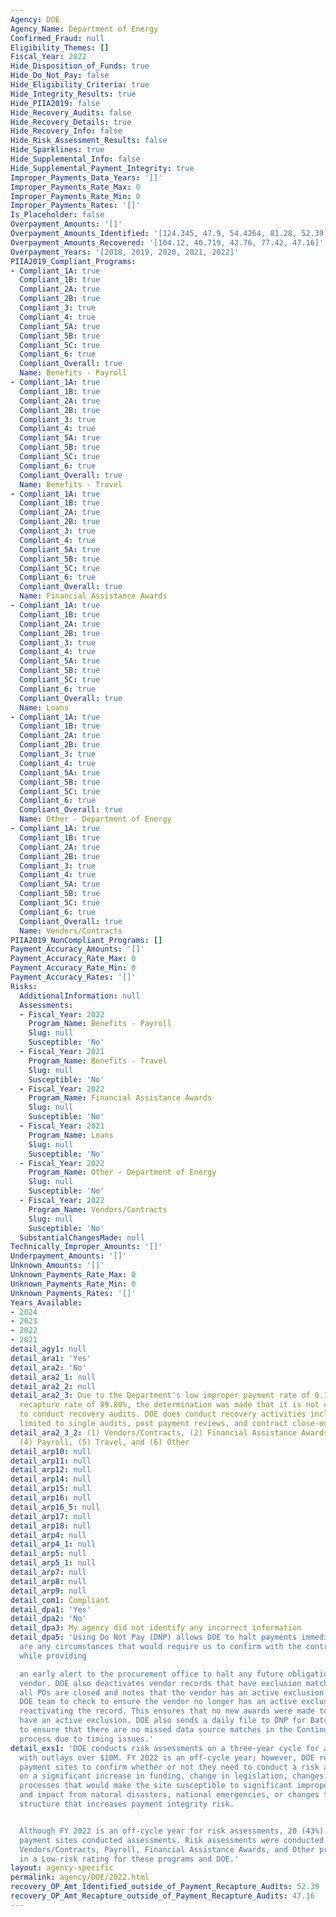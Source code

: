 ```yaml
---
Agency: DOE
Agency_Name: Department of Energy
Confirmed_Fraud: null
Eligibility_Themes: []
Fiscal_Year: 2022
Hide_Disposition_of_Funds: true
Hide_Do_Not_Pay: false
Hide_Eligibility_Criteria: true
Hide_Integrity_Results: true
Hide_PIIA2019: false
Hide_Recovery_Audits: false
Hide_Recovery_Details: true
Hide_Recovery_Info: false
Hide_Risk_Assessment_Results: false
Hide_Sparklines: true
Hide_Supplemental_Info: false
Hide_Supplemental_Payment_Integrity: true
Improper_Payments_Data_Years: '[]'
Improper_Payments_Rate_Max: 0
Improper_Payments_Rate_Min: 0
Improper_Payments_Rates: '[]'
Is_Placeholder: false
Overpayment_Amounts: '[]'
Overpayment_Amounts_Identified: '[124.345, 47.9, 54.4264, 81.28, 52.39]'
Overpayment_Amounts_Recovered: '[104.12, 40.719, 42.76, 77.42, 47.16]'
Overpayment_Years: '[2018, 2019, 2020, 2021, 2022]'
PIIA2019_Compliant_Programs:
- Compliant_1A: true
  Compliant_1B: true
  Compliant_2A: true
  Compliant_2B: true
  Compliant_3: true
  Compliant_4: true
  Compliant_5A: true
  Compliant_5B: true
  Compliant_5C: true
  Compliant_6: true
  Compliant_Overall: true
  Name: Benefits - Payroll
- Compliant_1A: true
  Compliant_1B: true
  Compliant_2A: true
  Compliant_2B: true
  Compliant_3: true
  Compliant_4: true
  Compliant_5A: true
  Compliant_5B: true
  Compliant_5C: true
  Compliant_6: true
  Compliant_Overall: true
  Name: Benefits - Travel
- Compliant_1A: true
  Compliant_1B: true
  Compliant_2A: true
  Compliant_2B: true
  Compliant_3: true
  Compliant_4: true
  Compliant_5A: true
  Compliant_5B: true
  Compliant_5C: true
  Compliant_6: true
  Compliant_Overall: true
  Name: Financial Assistance Awards
- Compliant_1A: true
  Compliant_1B: true
  Compliant_2A: true
  Compliant_2B: true
  Compliant_3: true
  Compliant_4: true
  Compliant_5A: true
  Compliant_5B: true
  Compliant_5C: true
  Compliant_6: true
  Compliant_Overall: true
  Name: Loans
- Compliant_1A: true
  Compliant_1B: true
  Compliant_2A: true
  Compliant_2B: true
  Compliant_3: true
  Compliant_4: true
  Compliant_5A: true
  Compliant_5B: true
  Compliant_5C: true
  Compliant_6: true
  Compliant_Overall: true
  Name: Other - Department of Energy
- Compliant_1A: true
  Compliant_1B: true
  Compliant_2A: true
  Compliant_2B: true
  Compliant_3: true
  Compliant_4: true
  Compliant_5A: true
  Compliant_5B: true
  Compliant_5C: true
  Compliant_6: true
  Compliant_Overall: true
  Name: Vendors/Contracts
PIIA2019_NonCompliant_Programs: []
Payment_Accuracy_Amounts: '[]'
Payment_Accuracy_Rate_Max: 0
Payment_Accuracy_Rate_Min: 0
Payment_Accuracy_Rates: '[]'
Risks:
  AdditionalInformation: null
  Assessments:
  - Fiscal_Year: 2022
    Program_Name: Benefits - Payroll
    Slug: null
    Susceptible: 'No'
  - Fiscal_Year: 2021
    Program_Name: Benefits - Travel
    Slug: null
    Susceptible: 'No'
  - Fiscal_Year: 2022
    Program_Name: Financial Assistance Awards
    Slug: null
    Susceptible: 'No'
  - Fiscal_Year: 2021
    Program_Name: Loans
    Slug: null
    Susceptible: 'No'
  - Fiscal_Year: 2022
    Program_Name: Other - Department of Energy
    Slug: null
    Susceptible: 'No'
  - Fiscal_Year: 2022
    Program_Name: Vendors/Contracts
    Slug: null
    Susceptible: 'No'
  SubstantialChangesMade: null
Technically_Improper_Amounts: '[]'
Underpayment_Amounts: '[]'
Unknown_Amounts: '[]'
Unknown_Payments_Rate_Max: 0
Unknown_Payments_Rate_Min: 0
Unknown_Payments_Rates: '[]'
Years_Available:
- 2024
- 2023
- 2022
- 2021
detail_agy1: null
detail_ara1: 'Yes'
detail_ara2: 'No'
detail_ara2_1: null
detail_ara2_2: null
detail_ara2_3: Due to the Department's low improper payment rate of 0.16% and high
  recapture rate of 89.80%, the determination was made that it is not cost-effective
  to conduct recovery audits. DOE does conduct recovery activities including but not
  limited to single audits, post payment reviews, and contract close-out reviews.
detail_ara2_3_2: (1) Vendors/Contracts, (2) Financial Assistance Awards, (3) Loans,
  (4) Payroll, (5) Travel, and (6) Other
detail_arp10: null
detail_arp11: null
detail_arp12: null
detail_arp14: null
detail_arp15: null
detail_arp16: null
detail_arp16_5: null
detail_arp17: null
detail_arp18: null
detail_arp4: null
detail_arp4_1: null
detail_arp5: null
detail_arp5_1: null
detail_arp7: null
detail_arp8: null
detail_arp9: null
detail_com1: Compliant
detail_dpa1: 'Yes'
detail_dpa2: 'No'
detail_dpa3: My agency did not identify any incorrect information
detail_dpa5: 'Using Do Not Pay (DNP) allows DOE to halt payments immediately if there
  are any circumstances that would require us to confirm with the contracting officer,
  while providing

  an early alert to the procurement office to halt any future obligations to that
  vendor. DOE also deactivates vendor records that have exclusion matches for which
  all POs are closed and notes that the vendor has an active exclusion alerts the
  DOE team to check to ensure the vendor no longer has an active exclusion before
  reactivating the record. This ensures that no new awards were made to vendors that
  have an active exclusion. DOE also sends a daily file to DNP for Batch Matching
  to ensure that there are no missed data source matches in the Continuous Monitoring
  process due to timing issues.'
detail_exs1: 'DOE conducts risk assessments on a three-year cycle for all programs
  with outlays over $10M. FY 2022 is an off-cycle year; however, DOE requires its
  payment sites to confirm whether or not they need to conduct a risk assessment based
  on a significant increase in funding, change in legislation, changes to payment
  processes that would make the site susceptible to significant improper payments,
  and impact from natural disasters, national emergencies, or changes to the organizational
  structure that increases payment integrity risk.


  Although FY 2022 is an off-cycle year for risk assessments, 20 (43%) of DOE’s 46
  payment sites conducted assessments. Risk assessments were conducted for the Department’s
  Vendors/Contracts, Payroll, Financial Assistance Awards, and Other programs resulting
  in a Low-risk rating for these programs and DOE.'
layout: agency-specific
permalink: agency/DOE/2022.html
recovery_OP_Amt_Identified_outside_of_Payment_Recapture_Audits: 52.39
recovery_OP_Amt_Recapture_outside_of_Payment_Recapture_Audits: 47.16
---
```

